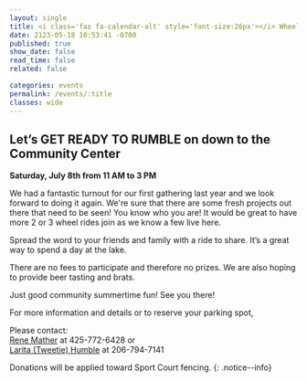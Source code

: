 ```yaml
---
layout: single
title: <i class='fas fa-calendar-alt' style='font-size:26px'></i> Wheels at the Lake
date: 2123-05-18 10:53:41 -0700
published: true
show_date: false
read_time: false
related: false

categories: events
permalink: /events/:title
classes: wide
---
```

## Let’s GET READY TO RUMBLE on down to the Community Center

**Saturday, July 8th from 11 AM to 3 PM**

We had a fantastic turnout for our first gathering last year and we look forward to doing
it again. We're sure that there are some fresh projects out there that need to be seen! You
know who you are! It would be great to have more 2 or 3 wheel rides join as we know a
few live here.

Spread the word to your friends and family with a ride to share. It’s a great
way to spend a day at the lake.

There are no fees to participate and therefore no prizes.
We are also hoping to provide beer tasting and brats.

Just good community summertime fun! See you there!

For more information and details or to reserve your parking spot,

Please contact:<br>
[Rene Mather](mailto:) at 425-772-6428 or<br>
[Larita (Tweetie) Humble](mailto:larita_humble@frontier.com) at 206-794-7141

Donations will be applied toward Sport Court fencing.
{: .notice--info}
